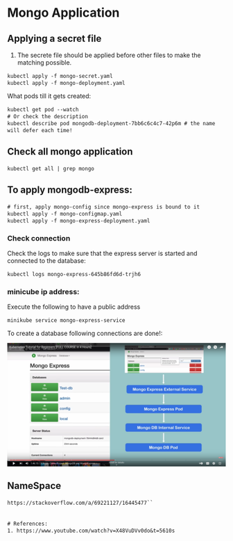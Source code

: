 
# Mongo Application
## Applying a secret file
1. The secrete file should be applied before other files to make the matching possible.

```commandline
kubectl apply -f mongo-secret.yaml
kubectl apply -f mongo-deployment.yaml
```
What pods till it gets created:
```commandline
kubectl get pod --watch 
# Or check the description
kubectl describe pod mongodb-deployment-7bb6c6c4c7-42p6m # the name will defer each time!
```

## Check all mongo application
```commandline
kubectl get all | grep mongo
```

## To apply mongodb-express:
```commandline
# first, apply mongo-config since mongo-express is bound to it
kubectl apply -f mongo-configmap.yaml
kubectl apply -f mongo-express-deployment.yaml
```
### Check connection
Check the logs to make sure that the express server is started and connected to the database:
```commandline
kubectl logs mongo-express-645b86fd6d-trjh6
```

### minicube ip address:
Execute the following to have a public address
```
minikube service mongo-express-service
```

To create a database following connections are done!:

<img src="https://raw.githubusercontent.com/pooya-mohammadi/kubernetes-projects/master/images/mongo-connections.png" alt="mongo-connections">

## NameSpace
```
https://stackoverflow.com/a/69221127/16445477``


# References:
1. https://www.youtube.com/watch?v=X48VuDVv0do&t=5610s